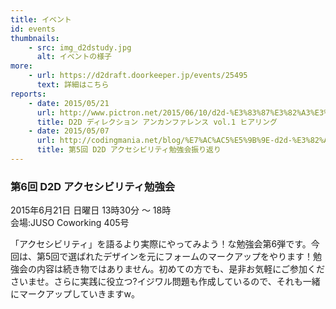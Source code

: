 ```yaml
---
title: イベント
id: events
thumbnails:
    - src: img_d2dstudy.jpg
      alt: イベントの様子
more:
    - url: https://d2draft.doorkeeper.jp/events/25495
      text: 詳細はこちら
reports:
    - date: 2015/05/21
      url: http://www.pictron.net/2015/06/10/d2d-%E3%83%87%E3%82%A3%E3%83%AC%E3%82%AF%E3%82%B7%E3%83%A7%E3%83%B3-%E3%82%A2%E3%83%B3%E3%82%AB%E3%83%B3%E3%83%95%E3%82%A1%E3%83%AC%E3%83%B3%E3%82%B9-vol-1-%E3%83%92%E3%82%A2%E3%83%AA%E3%83%B3/
      title: D2D ディレクション アンカンファレンス vol.1 ヒアリング
    - date: 2015/05/07
      url: http://codingmania.net/blog/%E7%AC%AC5%E5%9B%9E-d2d-%E3%82%A2%E3%82%AF%E3%82%BB%E3%82%B7%E3%83%93%E3%83%AA%E3%83%86%E3%82%A3%E5%8B%89%E5%BC%B7%E4%BC%9A%E6%8C%AF%E3%82%8A%E8%BF%94%E3%82%8A
      title: 第5回 D2D アクセシビリティ勉強会振り返り
---
```


### 第6回 D2D アクセシビリティ勉強会

2015年6月21日 日曜日 13時30分 ～ 18時  
会場:JUSO Coworking 405号

「アクセシビリティ」を語るより実際にやってみよう！な勉強会第6弾です。今回は、第5回で選ばれたデザインを元にフォームのマークアップをやります！勉強会の内容は続き物ではありません。初めての方でも、是非お気軽にご参加くださいませ。さらに実践に役立つ?イジワル問題も作成しているので、それも一緒にマークアップしていきますw。

